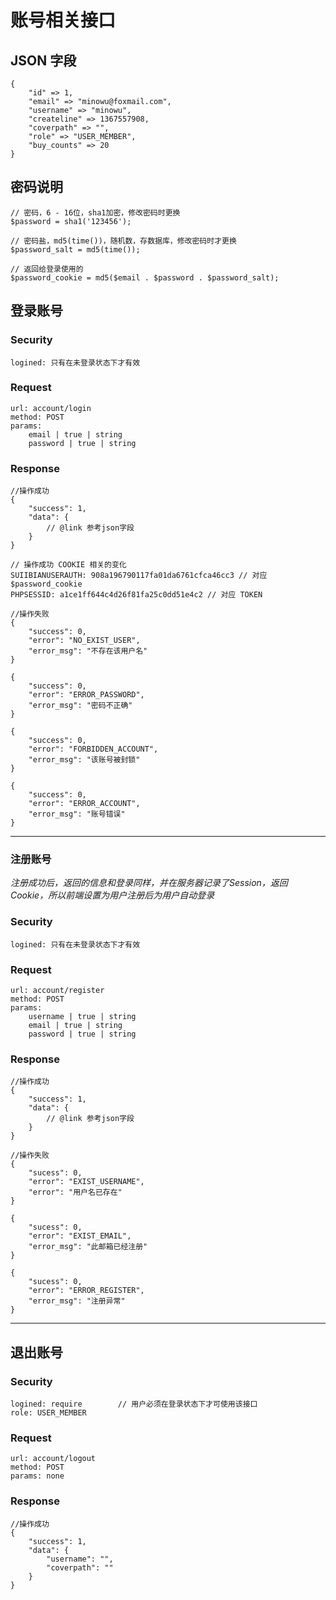 # 账号相关接口

## JSON 字段

	{
		"id" => 1,
		"email" => "minowu@foxmail.com",
		"username" => "minowu",
		"createline" => 1367557908,
		"coverpath" => "",
		"role" => "USER_MEMBER",
		"buy_counts" => 20
	}

## 密码说明

	// 密码，6 - 16位，sha1加密，修改密码时更换
	$password = sha1('123456');

	// 密码盐，md5(time())，随机数，存数据库，修改密码时才更换
	$password_salt = md5(time());

	// 返回给登录使用的
	$password_cookie = md5($email . $password . $password_salt);

## 登录账号

### Security

	logined: 只有在未登录状态下才有效

### Request

	url: account/login
	method: POST
	params:
		email | true | string
		password | true | string

### Response

	//操作成功
	{
		"success": 1,
		"data": {
			// @link 参考json字段
		}
	}

	// 操作成功 COOKIE 相关的变化
	SUIIBIANUSERAUTH: 908a196790117fa01da6761cfca46cc3 // 对应 $password_cookie
	PHPSESSID: a1ce1ff644c4d26f81fa25c0dd51e4c2 // 对应 TOKEN

	//操作失败
	{
		"success": 0,
		"error": "NO_EXIST_USER",
		"error_msg": "不存在该用户名"
	}

	{
		"success": 0,
		"error": "ERROR_PASSWORD",
		"error_msg": "密码不正确"
	}

	{
		"success": 0,
		"error": "FORBIDDEN_ACCOUNT",
		"error_msg": "该账号被封锁"
	}

	{
		"success": 0,
		"error": "ERROR_ACCOUNT",
		"error_msg": "账号错误"
	}

---

### 注册账号

*注册成功后，返回的信息和登录同样，并在服务器记录了Session，返回Cookie，所以前端设置为用户注册后为用户自动登录*

### Security

	logined: 只有在未登录状态下才有效

### Request

	url: account/register
	method: POST
	params:
		username | true | string
		email | true | string
		password | true | string

### Response

	//操作成功
	{
		"success": 1,
		"data": {
			// @link 参考json字段
		}
	}

	//操作失败
	{
		"sucess": 0,
		"error": "EXIST_USERNAME",
		"error": "用户名已存在"
	}

	{
		"sucess": 0,
		"error": "EXIST_EMAIL",
		"error_msg": "此邮箱已经注册"
	}

	{
		"sucess": 0,
		"error": "ERROR_REGISTER",
		"error_msg": "注册异常"
	}

---

## 退出账号

### Security

	logined: require		// 用户必须在登录状态下才可使用该接口
	role: USER_MEMBER

### Request

	url: account/logout
	method: POST
	params: none

### Response

	//操作成功
	{
		"success": 1,
		"data": {
			"username": "",
			"coverpath": ""
		}
	}
